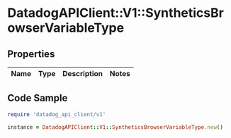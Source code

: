 # DatadogAPIClient::V1::SyntheticsBrowserVariableType

## Properties

| Name | Type | Description | Notes |
| ---- | ---- | ----------- | ----- |

## Code Sample

```ruby
require 'datadog_api_client/v1'

instance = DatadogAPIClient::V1::SyntheticsBrowserVariableType.new()
```

